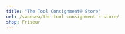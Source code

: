 ```yaml
---
title: "The Tool Consignment® Store"
url: /swansea/the-tool-consignment-r-store/
shop: Friseur
---
```

